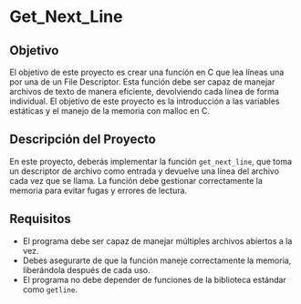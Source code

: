 # Get_Next_Line

## Objetivo

El objetivo de este proyecto es crear una función en C que lea líneas una por una de un File Descriptor. Esta función debe ser capaz de manejar archivos de texto de manera eficiente, devolviendo cada línea de forma individual. El objetivo de este proyecto es la introducción a las variables estáticas y el manejo de la memoria con malloc en C.

## Descripción del Proyecto

En este proyecto, deberás implementar la función `get_next_line`, que toma un descriptor de archivo como entrada y devuelve una línea del archivo cada vez que se llama. La función debe gestionar correctamente la memoria para evitar fugas y errores de lectura.

## Requisitos

- El programa debe ser capaz de manejar múltiples archivos abiertos a la vez.
- Debes asegurarte de que la función maneje correctamente la memoria, liberándola después de cada uso.
- El programa no debe depender de funciones de la biblioteca estándar como `getline`.
